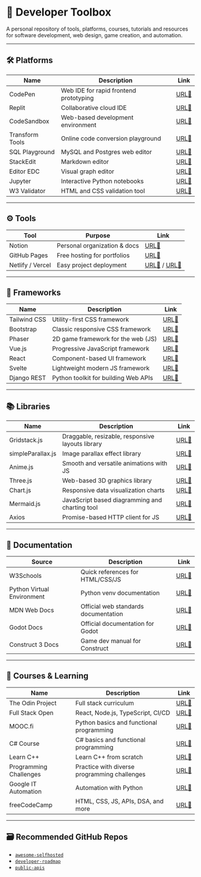 # 🧰 Developer Toolbox

A personal repository of tools, platforms, courses, tutorials and resources for software development, web design, game creation, and automation.

---

## 🛠 Platforms

| Name            | Description                            | Link                               |
| --------------- | -------------------------------------- | ---------------------------------- |
| CodePen         | Web IDE for rapid frontend prototyping | [URL🔗](https://codepen.io)        |
| Replit          | Collaborative cloud IDE                | [URL🔗](https://replit.com)        |
| CodeSandbox     | Web-based development environment      | [URL🔗](https://codesandbox.io)    |
| Transform Tools | Online code conversion playground      | [URL🔗](https://transform.tools)   |
| SQL Playground  | MySQL and Postgres web editor          | [URL🔗](https://sqlplayground.app) |
| StackEdit       | Markdown editor                        | [URL🔗](https://stackedit.io/app#) |
| Editor EDC      | Visual graph editor                    | [URL🔗](https://edotor.net)        |
| Jupyter         | Interactive Python notebooks           | [URL🔗](https://jupyter.org)       |
| W3 Validator    | HTML and CSS validation tool           | [URL🔗](https://validator.w3.org)  |

---

## ⚙️ Tools

| Tool             | Purpose                      | Link                                                       |
| ---------------- | ---------------------------- | ---------------------------------------------------------- |
| Notion           | Personal organization & docs | [URL🔗](https://notion.so)                                 |
| GitHub Pages     | Free hosting for portfolios  | [URL🔗](https://pages.github.com)                          |
| Netlify / Vercel | Easy project deployment      | [URL🔗](https://vercel.com) / [URL🔗](https://netlify.com) |

---

## 🎨 Frameworks

| Name         | Description                          | Link                                           |
| ------------ | ------------------------------------ | ---------------------------------------------- |
| Tailwind CSS | Utility-first CSS framework          | [URL🔗](https://tailwindcss.com)               |
| Bootstrap    | Classic responsive CSS framework     | [URL🔗](https://getbootstrap.com)              |
| Phaser       | 2D game framework for the web (JS)   | [URL🔗](https://phaser.io)                     |
| Vue.js       | Progressive JavaScript framework     | [URL🔗](https://vuejs.org)                     |
| React        | Component-based UI framework         | [URL🔗](https://reactjs.org)                   |
| Svelte       | Lightweight modern JS framework      | [URL🔗](https://svelte.dev)                    |
| Django REST  | Python toolkit for building Web APIs | [URL🔗](https://www.django-rest-framework.org) |

---

## 📚 Libraries

| Name              | Description                                      | Link                                |
| ----------------- | ------------------------------------------------ | ----------------------------------- |
| Gridstack.js      | Draggable, resizable, responsive layouts library | [URL🔗](https://gridstackjs.com)    |
| simpleParallax.js | Image parallax effect library                    | [URL🔗](https://simpleparallax.com) |
| Anime.js          | Smooth and versatile animations with JS          | [URL🔗](https://animejs.com)        |
| Three.js          | Web-based 3D graphics library                    | [URL🔗](https://threejs.org)        |
| Chart.js          | Responsive data visualization charts             | [URL🔗](https://chartjs.org)        |
| Mermaid.js        | JavaScript based diagramming and charting tool   | [URL🔗](https://mermaid.js.org)     |
| Axios             | Promise-based HTTP client for JS                 | [URL🔗](https://axios-http.com)     |

---

## 📖 Documentation

| Source                     | Description                          | Link                                                                 |
| -------------------------- | ------------------------------------ | -------------------------------------------------------------------- |
| W3Schools                  | Quick references for HTML/CSS/JS     | [URL🔗](https://w3schools.com)                                       |
| Python Virtual Environment | Python venv documentation            | [URL🔗](https://docs.python.org/3/library/venv.html)                 |
| MDN Web Docs               | Official web standards documentation | [URL🔗](https://developer.mozilla.org)                               |
| Godot Docs                 | Official documentation for Godot     | [URL🔗](https://docs.godotengine.org)                                |
| Construct 3 Docs           | Game dev manual for Construct        | [URL🔗](https://www.construct.net/en/make-games/manuals/construct-3) |

---

## 📓 Courses & Learning

| Name                   | Description                                  | Link                                                                         |
| ---------------------- | -------------------------------------------- | ---------------------------------------------------------------------------- |
| The Odin Project       | Full stack curriculum                        | [URL🔗](https://theodinproject.com)                                          |
| Full Stack Open        | React, Node.js, TypeScript, CI/CD            | [URL🔗](https://fullstackopen.com/en/)                                       |
| MOOC.fi                | Python basics and functional programming     | [URL🔗](https://mooc.fi/en/courses/)                                         |
| C# Course              | C# basics and functional programming         | [URL🔗](https://centria.github.io/basic-csharp/)                             |
| Learn C++              | Learn C++ from scratch                       | [URL🔗](https://learncpp.com)                                                |
| Programming Challenges | Practice with diverse programming challenges | [URL🔗](https://retosdeprogramacion.com)                                     |
| Google IT Automation   | Automation with Python                       | [URL🔗](https://coursera.org/professional-certificates/google-it-automation) |
| freeCodeCamp           | HTML, CSS, JS, APIs, DSA, and more           | [URL🔗](https://freecodecamp.org)                                            |

---

## 🗃 Recommended GitHub Repos

- [`awesome-selfhosted`](https://github.com/awesome-selfhosted/awesome-selfhosted)
- [`developer-roadmap`](https://github.com/kamranahmedse/developer-roadmap)
- [`public-apis`](https://github.com/public-apis/public-apis)
